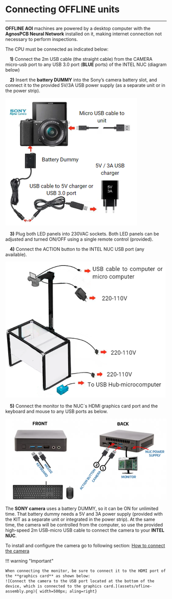 # **Connecting OFFLINE units**
___

**OFFLINE AOI** machines are powered by a desktop computer with the **AgnosPCB Neural Network** installed on it, making internet connection not necessary to perform inspections. 


The CPU must be connected as indicated below:

&emsp;**1)** Connect the 2m USB cable (the straight cable) from the CAMERA micro-usb port to any USB 3.0 port (**BLUE** ports) of the INTEL NUC (diagram below)

&emsp;**2)** Insert the **battery DUMMY** into the Sony’s camera battery slot, and connect it to the provided 5V/3A USB power supply (as a separate unit or in the power strip).

![Camera connections.](assets/conect_camera.PNG)

&emsp;**3)** Plug both LED panels into 230VAC sockets. Both LED panels can be adjusted and turned ON/OFF using a single remote control (provided).

&emsp;**4)** Connect the ACTION button to the INTEL NUC USB port (any available).

![Platform connections.](assets/conecct_to.PNG)

&emsp;**5)** Connect the monitor to the NUC´s HDMI graphics card port and the keyboard and mouse to any USB ports as below.

![Nuc front and back with its connections](assets/nuc-conect.PNG)

The **SONY camera** uses a battery DUMMY, so it can be ON for unlimited time. That battery dummy needs a 5V and 3A power supply (provided with the KIT as a separate unit or integrated in the power strip). At the same time, the camera will be controlled from the computer, so use the provided high-speed 2m USB-micro USB cable to connect the camera to your **INTEL NUC**.

To install and configure the camera go to following section: [How to connect the camera](Connect-the-camera.md "How to connect the camera")

!!! warning "Important"

    When connecting the monitor, be sure to connect it to the HDMI port of the **graphics card** as shown below:
    ![Connect the camera to the USB port located at the bottom of the device, which is connected to the graphics card.](assets/ofline-assembly.png){ width=500px; aling=right}
